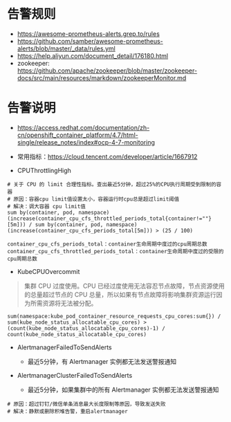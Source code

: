 # 告警规则
* https://awesome-prometheus-alerts.grep.to/rules
* https://github.com/samber/awesome-prometheus-alerts/blob/master/_data/rules.yml
* https://help.aliyun.com/document_detail/176180.html
* zookeeper: https://github.com/apache/zookeeper/blob/master/zookeeper-docs/src/main/resources/markdown/zookeeperMonitor.md


# 告警说明
* https://access.redhat.com/documentation/zh-cn/openshift_container_platform/4.7/html-single/release_notes/index#ocp-4-7-monitoring
* 常用指标：https://cloud.tencent.com/developer/article/1667912

* CPUThrottlingHigh
```
# 关于 CPU 的 limit 合理性指标。查出最近5分钟，超过25%的CPU执行周期受到限制的容器
# 原因：容器cpu limit值设置太小，容器运行时cpu总是超过limit阈值
# 解决：调大容器 cpu limit值
sum by(container, pod, namespace) (increase(container_cpu_cfs_throttled_periods_total{container!=""}[5m])) / sum by(container, pod, namespace) (increase(container_cpu_cfs_periods_total[5m])) > (25 / 100)
```
```
container_cpu_cfs_periods_total：container生命周期中度过的cpu周期总数
container_cpu_cfs_throttled_periods_total：container生命周期中度过的受限的cpu周期总数
```

* KubeCPUOvercommit
>集群 CPU 过度使用。CPU 已经过度使用无法容忍节点故障，节点资源使用的总量超过节点的 CPU 总量，所以如果有节点故障将影响集群资源运行因为所需资源将无法被分配。
```
sum(namespace:kube_pod_container_resource_requests_cpu_cores:sum{}) /
sum(kube_node_status_allocatable_cpu_cores) >
(count(kube_node_status_allocatable_cpu_cores)-1) / count(kube_node_status_allocatable_cpu_cores)
```

* AlertmanagerFailedToSendAlerts
  - 最近5分钟，有 Alertmanager 实例都无法发送警报通知

* AlertmanagerClusterFailedToSendAlerts
  - 最近5分钟，如果集群中的所有 Alertmanager 实例都无法发送警报通知
```
# 原因：超过钉钉/微信单条消息最大长度限制等原因，导致发送失败
# 解决：静默或删除积堆告警，重启alertmanager
```